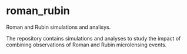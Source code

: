 # roman_rubin
Roman and Rubin simulations and analisys.

The repository contains simulations and analyses to study the impact of combining observations of Roman and Rubin microlensing events.



